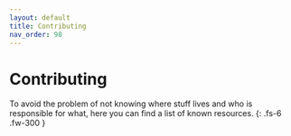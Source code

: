 ```yaml
---
layout: default
title: Contributing
nav_order: 98
---
```


# Contributing

To avoid the problem of not knowing where stuff lives and who is responsible for what, here you can find a list of known resources.
{: .fs-6 .fw-300 }
